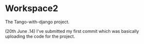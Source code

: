 Workspace2
==========

The Tango-with-django project.

(20th June .14) I've submitted my first commit which was basically uploading the code for the project. 
